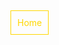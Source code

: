 <div style="margin-bottom: 20px;">
<a href="../README.md" style="color: gold; text-decoration: none; padding: 10px; border: 1px solid gold; margin-right: 10px">Home</a>
</div>